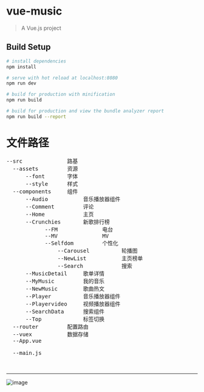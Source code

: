 # vue-music

> A Vue.js project

## Build Setup

``` bash
# install dependencies
npm install

# serve with hot reload at localhost:8080
npm run dev

# build for production with minification
npm run build

# build for production and view the bundle analyzer report
npm run build --report
```
# 文件路径
<pre>
--src              路基
  --assets         资源
      --font       字体
      --style      样式
  --components     组件
      --Audio           音乐播放器组件
      --Comment         评论
      --Home            主页
      --Crunchies       新歌排行榜
            --FM              电台
            --MV              MV
            --Selfdom         个性化
                --Carousel          轮播图
                --NewList           主页榜单
                --Search            搜索
      --MusicDetail     歌单详情
      --MyMusic         我的音乐
      --NewMusic        歌曲热文
      --Player          音乐播放器组件
      --Playervideo     视频播放器组件
      --SearchData      搜索组件
      --Top             标签切换
  --router         配置路由
  --vuex           数据存储
  --App.vue<br>
  --main.js<br>
 </pre>
---------------------------------------
![image](https://github.com/ZhongAndGit/VueAPP/blob/master/src/components/Loding/loding.gif)
